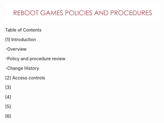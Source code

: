 <img src="https://github.com/matthewsides/Reboot-Games-Policies-and-Procedures/blob/master/RG_H_Text.png" width="500">



<p align="justify">
  Table of Contents
</p>


[1] Introduction

-Overview

-Policy and procedure review

-Change History 

[2] Access controls

[3]

[4]

[5]

[6]
